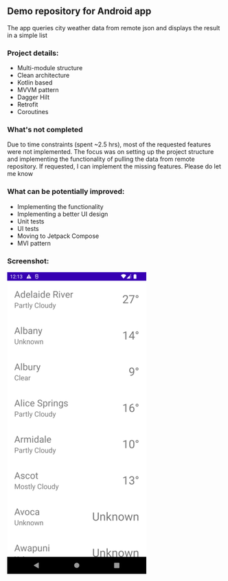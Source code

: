 ## Demo repository for Android app
The app queries city weather data from remote json and displays the result in a simple list

### Project details:
* Multi-module structure
* Clean architecture
* Kotlin based
* MVVM pattern
* Dagger Hilt
* Retrofit
* Coroutines

### What's not completed
Due to time constraints (spent ~2.5 hrs), most of the requested features were not implemented.
The focus was on setting up the project structure and implementing the functionality of pulling the data from remote repository.
If requested, I can implement the missing features. Please do let me know

### What can be potentially improved:
* Implementing the functionality
* Implementing a better UI design
* Unit tests
* UI tests
* Moving to Jetpack Compose
* MVI pattern

### Screenshot:
![Screenshot](./screenshots/2022-09-13-12-13-21-emulator-5554.png)